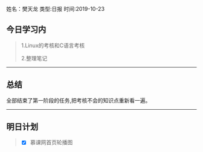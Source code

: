姓名：樊天龙
类型:日报
时间:2019-10-23

## 今日学习内 ##
>1.Linux的考核和C语言考核
>
>2.整理笔记
* * *
## 总结 ##
全部结束了第一阶段的任务,把考核不会的知识点重新看一遍。		

* * *
## 明日计划 ##
> - [x]  慕课网首页轮播图
